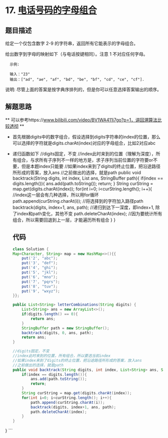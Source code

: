 # 17. [电话号码的字母组合](https://leetcode-cn.com/problems/letter-combinations-of-a-phone-number/)

## 题目描述
给定一个仅包含数字 2-9 的字符串，返回所有它能表示的字母组合。

给出数字到字母的映射如下（与电话按键相同）。注意 1 不对应任何字母。

      示例:

      输入："23"
      输出：["ad", "ae", "af", "bd", "be", "bf", "cd", "ce", "cf"].
说明:
尽管上面的答案是按字典序排列的，但是你可以任意选择答案输出的顺序。

## 解题思路
** 可以参考https://www.bilibili.com/video/BV1WA411j7go?p=1，讲回溯算法比较透彻 **

* 首先根据digits中的数字组合，假设选择到digits字符串的index的位置，那么可以选择的字符就是digits.charAt(index)对应的字母组合，比如2对应abc
* 递归函数如下
    //digits固定，不变
    //index此时来到的位置（理解为深度），所有组合，与求所有子序列不一样的地方是，求子序列当前位置的字符要or不要，但是本题index只能要
    //如果index来到了digits的终止位置，把沿途路径所形成的答案，放入ans
    //之前做出的选择，就是path
    public void backtrack(String digits, int index, List<String> ans, StringBuffer path){
        if(index == digits.length()){
            ans.add(path.toString());
            return;
        }
        String curString = map.get(digits.charAt(index));
        for(int i=0; i<curString.length(); i++){             //index这一层会有几种选择，所以用for循环
            path.append(curString.charAt(i));                //将选择到的字符加入路径path
            backtrack(digits, index+1, ans, path);           //递归到达下一深度，即index+1, 除了index和path变化，其他不变
            path.deleteCharAt(index);                        //因为要统计所有组合，所以需要回退到上一层，才能遍历所有组合
        }
    }
    
    ## 代码
    ```java
    class Solution {
    Map<Character, String> map = new HashMap<>(){{
        put('2', "abc");
        put('3', "def");
        put('4', "ghi");
        put('5', "jkl");
        put('6', "mno");
        put('7', "pqrs");
        put('8', "tuv");
        put('9', "wxyz");
    }};

    public List<String> letterCombinations(String digits) {
        List<String> ans = new ArrayList<>();
        if(digits.length() == 0){
            return ans;
        }
        StringBuffer path = new StringBuffer();
        backtrack(digits, 0, ans, path);
        return ans;
    }

    //digits固定，不变
    //index此时来到的位置，所有组合，所以要选当前index
    //如果index来到了digits的终止位置，把沿途路径所形成的答案，放入ans
    //之前做出的选择，就是path
    public void backtrack(String digits, int index, List<String> ans, StringBuffer path){
        if(index == digits.length()){
            ans.add(path.toString());
            return;
        }
        String curString = map.get(digits.charAt(index));
        for(int i=0; i<curString.length(); i++){
            path.append(curString.charAt(i));
            backtrack(digits, index+1, ans, path);
            path.deleteCharAt(index);
        }
    }
}
    ```
